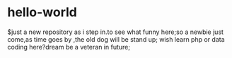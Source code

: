 # hello-world
$just a new repository as i step in.to see what funny  here;so a newbie just come,as time goes by ,the old dog will be stand up;
wish learn php or data coding here?dream be a veteran in future;
